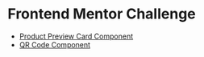 # Frontend Mentor Challenge

- [Product Preview Card Component](https://leocsdev.github.io/fe-mentor/ch01-product-preview-card/)
- [QR Code Component](https://leocsdev.github.io/fe-mentor/ch02-qr-code-component/)
